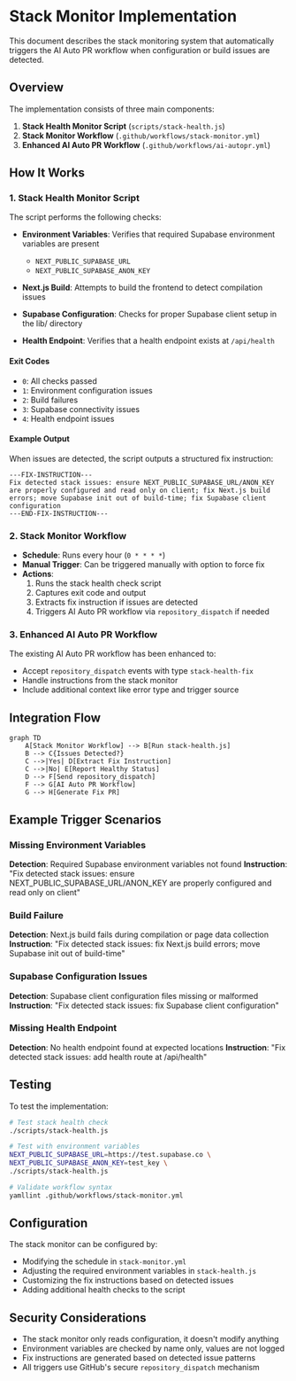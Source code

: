 # Stack Monitor Implementation

This document describes the stack monitoring system that automatically triggers the AI Auto PR workflow when configuration or build issues are detected.

## Overview

The implementation consists of three main components:

1. **Stack Health Monitor Script** (`scripts/stack-health.js`)
2. **Stack Monitor Workflow** (`.github/workflows/stack-monitor.yml`)
3. **Enhanced AI Auto PR Workflow** (`.github/workflows/ai-autopr.yml`)

## How It Works

### 1. Stack Health Monitor Script

The script performs the following checks:

- **Environment Variables**: Verifies that required Supabase environment variables are present
  - `NEXT_PUBLIC_SUPABASE_URL`
  - `NEXT_PUBLIC_SUPABASE_ANON_KEY`

- **Next.js Build**: Attempts to build the frontend to detect compilation issues

- **Supabase Configuration**: Checks for proper Supabase client setup in the lib/ directory

- **Health Endpoint**: Verifies that a health endpoint exists at `/api/health`

#### Exit Codes
- `0`: All checks passed
- `1`: Environment configuration issues
- `2`: Build failures
- `3`: Supabase connectivity issues
- `4`: Health endpoint issues

#### Example Output
When issues are detected, the script outputs a structured fix instruction:

```
---FIX-INSTRUCTION---
Fix detected stack issues: ensure NEXT_PUBLIC_SUPABASE_URL/ANON_KEY are properly configured and read only on client; fix Next.js build errors; move Supabase init out of build-time; fix Supabase client configuration
---END-FIX-INSTRUCTION---
```

### 2. Stack Monitor Workflow

- **Schedule**: Runs every hour (`0 * * * *`)
- **Manual Trigger**: Can be triggered manually with option to force fix
- **Actions**: 
  1. Runs the stack health check script
  2. Captures exit code and output
  3. Extracts fix instruction if issues are detected
  4. Triggers AI Auto PR workflow via `repository_dispatch` if needed

### 3. Enhanced AI Auto PR Workflow

The existing AI Auto PR workflow has been enhanced to:

- Accept `repository_dispatch` events with type `stack-health-fix`
- Handle instructions from the stack monitor
- Include additional context like error type and trigger source

## Integration Flow

```mermaid
graph TD
    A[Stack Monitor Workflow] --> B[Run stack-health.js]
    B --> C{Issues Detected?}
    C -->|Yes| D[Extract Fix Instruction]
    C -->|No| E[Report Healthy Status]
    D --> F[Send repository_dispatch]
    F --> G[AI Auto PR Workflow]
    G --> H[Generate Fix PR]
```

## Example Trigger Scenarios

### Missing Environment Variables
**Detection**: Required Supabase environment variables not found
**Instruction**: "Fix detected stack issues: ensure NEXT_PUBLIC_SUPABASE_URL/ANON_KEY are properly configured and read only on client"

### Build Failure
**Detection**: Next.js build fails during compilation or page data collection
**Instruction**: "Fix detected stack issues: fix Next.js build errors; move Supabase init out of build-time"

### Supabase Configuration Issues
**Detection**: Supabase client configuration files missing or malformed
**Instruction**: "Fix detected stack issues: fix Supabase client configuration"

### Missing Health Endpoint
**Detection**: No health endpoint found at expected locations
**Instruction**: "Fix detected stack issues: add health route at /api/health"

## Testing

To test the implementation:

```bash
# Test stack health check
./scripts/stack-health.js

# Test with environment variables
NEXT_PUBLIC_SUPABASE_URL=https://test.supabase.co \
NEXT_PUBLIC_SUPABASE_ANON_KEY=test_key \
./scripts/stack-health.js

# Validate workflow syntax
yamllint .github/workflows/stack-monitor.yml
```

## Configuration

The stack monitor can be configured by:

- Modifying the schedule in `stack-monitor.yml`
- Adjusting the required environment variables in `stack-health.js`
- Customizing the fix instructions based on detected issues
- Adding additional health checks to the script

## Security Considerations

- The stack monitor only reads configuration, it doesn't modify anything
- Environment variables are checked by name only, values are not logged
- Fix instructions are generated based on detected issue patterns
- All triggers use GitHub's secure `repository_dispatch` mechanism